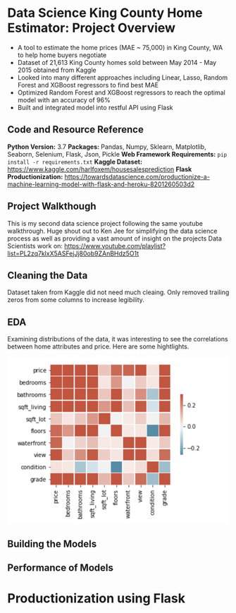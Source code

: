 # Data Science King County Home Estimator: Project Overview
* A tool to estimate the home prices (MAE ~ 75,000) in King County, WA to help home buyers negotiate  
* Dataset of 21,613 King County homes sold between May 2014 - May 2015 obtained from Kaggle
* Looked into many different approaches including Linear, Lasso, Random Forest and XGBoost regressors to find best MAE
* Optimized Random Forest and XGBoost regressors to reach the optimal model with an accuracy of 96%
* Built and integrated model into restful API using Flask

## Code and Resource Reference
**Python Version:** 3.7
**Packages:** Pandas, Numpy, Sklearn, Matplotlib, Seaborn, Selenium, Flask, Json, Pickle
**Web Framework Requirements:** ```pip install -r requirements.txt```
**Kaggle Dataset:** https://www.kaggle.com/harlfoxem/housesalesprediction
**Flask Productionization:** https://towardsdatascience.com/productionize-a-machine-learning-model-with-flask-and-heroku-8201260503d2

## Project Walkthough
This is my second data science project following the same youtube walkthrough. Huge shout out to Ken Jee for simplifying the data science process as well as providing a vast amount of insight on the projects Data Scientists work on: https://www.youtube.com/playlist?list=PL2zq7klxX5ASFejJj80ob9ZAnBHdz5O1t

## Cleaning the Data
Dataset taken from Kaggle did not need much cleaing. Only removed trailing zeros from some columns to increase legibility.

## EDA
Examining distributions of the data, it was interesting to see the correlations between home attributes and price. Here are some hightlights.

![](EDA%20images/corr1.jpg)

## Building the Models

## Performance of Models

# Productionization using Flask



